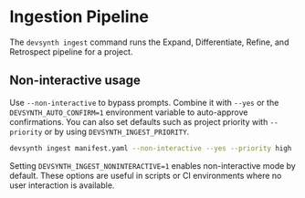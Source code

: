 # Ingestion Pipeline

The `devsynth ingest` command runs the Expand, Differentiate, Refine, and Retrospect pipeline for a project.

## Non-interactive usage

Use `--non-interactive` to bypass prompts. Combine it with `--yes` or the
`DEVSYNTH_AUTO_CONFIRM=1` environment variable to auto-approve confirmations.
You can also set defaults such as project priority with `--priority` or by
using `DEVSYNTH_INGEST_PRIORITY`.

```bash
devsynth ingest manifest.yaml --non-interactive --yes --priority high
```

Setting `DEVSYNTH_INGEST_NONINTERACTIVE=1` enables non-interactive mode by
default. These options are useful in scripts or CI environments where no user
interaction is available.
